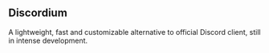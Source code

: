 ## Discordium

A lightweight, fast and customizable alternative to official Discord client, still in intense development.
